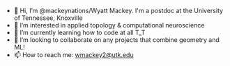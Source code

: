 - 👋 Hi, I’m @mackeynations/Wyatt Mackey. I'm a postdoc at the University of Tennessee, Knoxville
- 👀 I’m interested in applied topology & computational neuroscience
- 🌱 I’m currently learning how to code at all T_T
- 💞️ I’m looking to collaborate on any projects that combine geometry and ML!
- 📫 How to reach me: wmackey2@utk.edu

<!---
mackeynations/mackeynations is a ✨ special ✨ repository because its `README.md` (this file) appears on your GitHub profile.
You can click the Preview link to take a look at your changes.
--->
